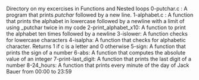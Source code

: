 Directory on my excercises in Functions and Nested loops
0-putchar.c : A program that prints _putchar_ followed by a new line.
1-alphabet.c : A function that prints the alphabet in lowercase followed by a newline with a limit of using _putchar twice in my code
2-print_alphabet_x10: A function to print the alphabet ten times followed by a newline
3-islower: A function checks for lowercase characters
4-isalpha: A function that checks for alphabetic character. Returns 1 if c is a letter and 0 otherwise
5-sign: A function that prints the sign of a number
6-abs: A function that computes the absolute value of an integer
7-print-last_digit: A function that prints the last digit of a number
8-24_hours: A function that prints every minute of the day of Jack Bauer from 00:00 to 23:59
